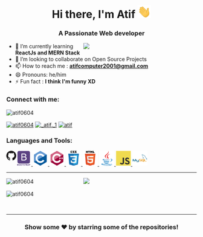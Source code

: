 <h1 align="center">Hi there, I'm Atif <img src="https://github.com/ABSphreak/ABSphreak/blob/master/gifs/Hi.gif" width="35px"></h1>
<h3 align="center">A Passionate Web developer</h3>


<img align="right" src="https://media.giphy.com/media/LmNwrBhejkK9EFP504/giphy.gif" width="300" />

- 🌱 I’m currently learning **ReactJs and MERN Stack**
- 👯 I’m looking to collaborate on Open Source Projects
- 📫 How to reach me : **atifcomputer2001@gmail.com**
- 😄 Pronouns: he/him
- ⚡ Fun fact : **I think I'm funny XD**


<h3 align="left">Connect with me:</h3>


<p align="left"> <img src="https://komarev.com/ghpvc/?username=atif0604&label=Profile%20views&color=0e75b6&style=flat&color=blueviolet" alt="atif0604" /></p>
<p align="left">
<!-- <a href="https://twitter.com/@mdatif11852822" target="blank">
  <img align="center" src="https://img.shields.io/badge/-@mdatif11852822-1ca0f1?style=flat&labelColor=1ca0f1&logo=twitter&logoColor=white&link=https://twitter.com/mdatif11852822"alt="@mdatif11852822" /></a> -->
<a href="https://linkedin.com/in/atif0604" target="blank">
  <img align="center" src="https://img.shields.io/badge/-atif0604-blue?style=flat&logo=Linkedin&logoColor=white&link=https://www.linkedin.com/in/atif0604/" alt="atif0604"  /></a>
<a href="https://instagram.com/_atif._1" target="blank">
  <img align="center" src="https://img.shields.io/badge/-@_atif._1-purple?style=flat&logo=instagram&logoColor=white&link=https://instagram.com/_atif._1/" alt="_atif._1"  /></a>
  <a href="mailto:atifcomputer2001@gmail.com" target="blank">
  <img align="center" src="https://img.shields.io/badge/-atifcomputer2001-c14438?style=flat&logo=Gmail&logoColor=white&link=mailto:atifcomputer2001@gmail.com" alt="atif"  /></a>
</p>


<h3 align="left">Languages and Tools:</h3>
<p align="left"> 
  <a href="https://getbootstrap.com" target="_blank">
    <img src="https://raw.githubusercontent.com/devicons/devicon/master/icons/bootstrap/bootstrap-plain-wordmark.svg" alt="bootstrap" width="40px" height="40px"/> 
  </a> 
  <a href="https://www.cprogramming.com/" target="_blank">
    <img src="https://raw.githubusercontent.com/devicons/devicon/master/icons/c/c-original.svg" alt="c" width="40px" height="40px"/> 
  </a> <a href="https://www.w3schools.com/cpp/" target="_blank"> <img src="https://raw.githubusercontent.com/devicons/devicon/master/icons/cplusplus/cplusplus-original.svg" alt="cplusplus" width="40" height="40"/> </a> 
  <a href="https://www.w3schools.com/css/" target="_blank">
  <img src="https://raw.githubusercontent.com/devicons/devicon/master/icons/css3/css3-original-wordmark.svg" alt="css3" width="40px" height="40px"/>  </a> 
  <a href="https://github.com/" target="_blank">
    <img align="left" alt="GitHub" width="26px" src="https://raw.githubusercontent.com/github/explore/78df643247d429f6cc873026c0622819ad797942/topics/github/github.png" /> </a> 
  <a href="https://www.w3.org/html/" target="_blank"> 
    <img src="https://raw.githubusercontent.com/devicons/devicon/master/icons/html5/html5-original-wordmark.svg" alt="html5" width="40" height="40"/> </a> 
  <a href="https://www.java.com" target="_blank"> 
    <img src="https://raw.githubusercontent.com/devicons/devicon/master/icons/java/java-original.svg" alt="java" width="40" height="40"/> </a>
  <a href="https://developer.mozilla.org/en-US/docs/Web/JavaScript" target="_blank"> 
    <img src="https://raw.githubusercontent.com/devicons/devicon/master/icons/javascript/javascript-original.svg" alt="javascript" width="40" height="40"/> </a> 
  <a href="https://www.mysql.com/" target="_blank"> 
    <img src="https://raw.githubusercontent.com/devicons/devicon/master/icons/mysql/mysql-original-wordmark.svg" alt="mysql" width="40" height="40"/> </a>
</p>
<hr>
<img align="right" src="https://github.com/Atif0604/Atif0604/blob/main/unnamed.gif" width="300" />
<p align="left">
  <img align="center" src="https://github-readme-stats.vercel.app/api/top-langs?username=atif0604&show_icons=true&locale=en&layout=compact&theme=tokyonight" alt="atif0604" />
</p>

<p align="left">
  <img align="center" src="https://github-readme-stats.vercel.app/api?username=atif0604&theme=tokyonight&show_icons=true&locale=en" alt="atif0604" />
</p>


<br>
<hr>
<div align="center">

### Show some ❤️ by starring some of the repositories!

</div>

